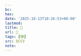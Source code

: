 ```yaml
---
bc:
hex:
date: '2025-10-13T10:26:53+08:00'
lastmod:
title: 􁓜
url: 􁓜
tags: [肆]
src: DCCV
note:
---
```

